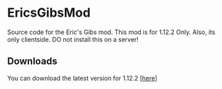 # EricsGibsMod
Source code for the Eric's Gibs mod. This mod is for 1.12.2 Only. Also, its only clientside. DO not install this on a server!

## Downloads
You can download the latest version for 1.12.2 [[here]](https://github.com/egold555/EricsGibsMod/raw/master/%23%20Releases/gibs-1.0.0%20-%20Minecraft%201.12.2.jar)
